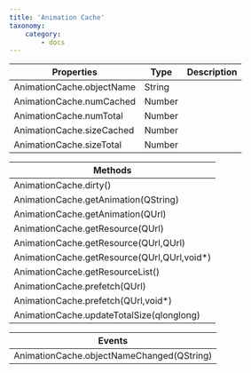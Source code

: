 ```yaml
---
title: 'Animation Cache'
taxonomy:
    category:
        - docs
---
```




| Properties                | Type   | Description |
| ------------------------- | ------ | ----------- |
| AnimationCache.objectName | String |             |
| AnimationCache.numCached  | Number |             |
| AnimationCache.numTotal   | Number |             |
| AnimationCache.sizeCached | Number |             |
| AnimationCache.sizeTotal  | Number |             |


| Methods                                  |
| ---------------------------------------- |
| AnimationCache.dirty()                   |
| AnimationCache.getAnimation(QString)     |
| AnimationCache.getAnimation(QUrl)        |
| AnimationCache.getResource(QUrl)         |
| AnimationCache.getResource(QUrl,QUrl)    |
| AnimationCache.getResource(QUrl,QUrl,void*) |
| AnimationCache.getResourceList()         |
| AnimationCache.prefetch(QUrl)            |
| AnimationCache.prefetch(QUrl,void*)      |
| AnimationCache.updateTotalSize(qlonglong) |


| Events                                   |
| ---------------------------------------- |
| AnimationCache.objectNameChanged(QString) |




